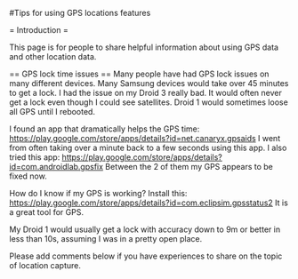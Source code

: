 #Tips for using GPS locations features

= Introduction =

This page is for people to share helpful information about using GPS data and other location data.  


== GPS lock time issues ==
Many people have had GPS lock issues on many different devices.  Many Samsung devices would take over 45 minutes to get a lock.  I had the issue on my Droid 3 really bad.  It would often never get a lock even though I could see satellites.  Droid 1 would sometimes loose all GPS until I rebooted.  

I found an app that dramatically helps the GPS time: https://play.google.com/store/apps/details?id=net.canaryx.gpsaids
I went from often taking over a minute back to a few seconds using this app.  I also tried this app: 
https://play.google.com/store/apps/details?id=com.androidlab.gpsfix
Between the 2 of them my GPS appears to be fixed now.

How do I know if my GPS is working?  Install this: 
https://play.google.com/store/apps/details?id=com.eclipsim.gpsstatus2
It is a great tool for GPS.  

My Droid 1 would usually get a lock with accuracy down to 9m or better in less than 10s, assuming I was in a pretty open place.  

Please add comments below if you have experiences to share on the topic of location capture.